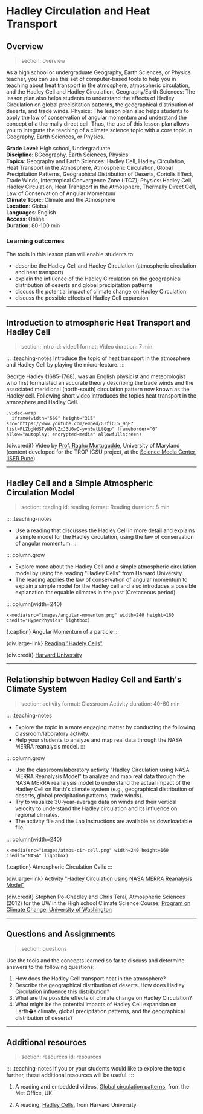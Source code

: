 # Hadley Circulation and Heat Transport

## Overview
> section: overview

As a high school or undergraduate Geography, Earth Sciences, or Physics teacher, you can use this set of computer-based tools to help you in teaching about heat transport in the atmosphere, atmospheric circulation, and the Hadley Cell and Hadley Circulation.
Geography/Earth Sciences: The lesson plan also helps students to understand the effects of Hadley Circulation on global precipitation patterns, the geographical distribution of deserts, and trade winds.
Physics: The lesson plan also helps students to apply the law of conservation of angular momentum and understand the concept of a thermally direct cell.
Thus, the use of this lesson plan allows you to integrate the teaching of a climate science topic with a core topic in Geography, Earth Sciences, or Physics.

__Grade Level__: High school, Undergraduate      
__Discipline__: BGeography, Earth Sciences, Physics    
__Topics__: Geography and Earth Sciences: Hadley Cell, Hadley Circulation, Heat Transport in the Atmosphere, Atmospheric Circulation, Global Precipitation Patterns, Geographical Distribution of Deserts, Coriolis Effect, Trade Winds, Intertropical Convergence Zone (ITCZ); Physics: Hadley Cell, Hadley Circulation, Heat Transport in the Atmosphere, Thermally Direct Cell, Law of Conservation of Angular Momentum  
__Climate Topic__: Climate and the Atmosphere    
__Location__: Global    
__Languages__: English  
__Access__: Online  
__Duration__: 80-100 min  

### Learning outcomes

The tools in this lesson plan will enable students to:

* describe the Hadley Cell and Hadley Circulation (atmospheric circulation and heat transport)
* explain the influence of the Hadley Circulation on the geographical distribution of deserts and global precipitation patterns
* discuss the potential impact of climate change on Hadley Circulation
* discuss the possible effects of Hadley Cell expansion 


---

## Introduction to atmospheric Heat Transport and Hadley Cell 
> section: intro
> id: video1
> format: Video
> duration: 7 min

::: .teaching-notes
 Introduce the topic of heat transport in the atmosphere and Hadley Cell by playing the micro-lecture.
:::

George Hadley (1685-1768), was an English physicist and meteorologist who first formulated an accurate theory describing the trade winds and the associated meridional (north-south) circulation pattern now known as the Hadley cell.
Following short video introduces the topics heat transport in the atmosphere and Hadley Cell.
 
    .video-wrap
      iframe(width="560" height="315" src="https://www.youtube.com/embed/GIfiCL5_9qE?list=PLZbgNdSTyWDYUZxJ3U0wQ-yvnSwtLtQqp" frameborder="0" allow="autoplay; encrypted-media" allowfullscreen)

{div.credit} Video by [Prof. Raghu Murtugudde](http://raghu.umd.edu/), University of Maryland (content developed for the TROP ICSU project, at the [Science Media Center, IISER Pune](https://www.youtube.com/channel/UCRHY6xDZT-jnT5zVyvUTL-g))

---

## Hadley Cell and a Simple Atmospheric Circulation Model
> section: reading
> id: reading
> format: Reading
> duration: 8 min

::: .teaching-notes
* Use a reading that discusses the Hadley Cell in more detail and explains a simple model for the Hadley circulation, using the law of conservation of angular momentum.
:::

::: column.grow  
 * Explore more about the Hadley Cell and a simple atmospheric circulation model by using the reading "Hadley Cells" from Harvard University.
 * The reading applies the law of conservation of angular momentum to explain a simple model for the Hadley cell and also introduces a possible explanation for equable climates in the past (Cretaceous period).


::: column(width=240)

    x-media(src="images/angular-momentum.png" width=240 height=160 credit="HyperPhysics" lightbox)

{.caption} Angular Momentum of a particle
:::

{div.large-link} [Reading "Hadely Cells"](https://www.seas.harvard.edu/climate/eli/research/equable/hadley.html)

{div.credit} [Harvard University](https://www.seas.harvard.edu/)

---


## Relationship between Hadley Cell and Earth's Climate System
> section: activity
> format: Classroom Activity
> duration: 40-60 min

::: .teaching-notes
* Explore the topic in a more engaging matter by conducting the following classroom/laboratory activity.
* Help your students to analyze and map real data through the NASA MERRA reanalysis model. 
:::


::: column.grow  
 * Use the classroom/laboratory activity "Hadley Circulation using NASA MERRA Reanalysis Model" to analyze and map real data through the NASA MERRA reanalysis model to understand the actual impact of the Hadley Cell on Earth's climate system (e.g., geographical distribution of deserts, global precipitation patterns, trade winds).
 * Try to visualize 30-year-average data on winds and their vertical velocity to understand the Hadley circulation and its influence on regional climates. 
 * The activity file and the Lab Instructions are available as downloadable file.

::: column(width=240)

    x-media(src="images/atmos-cir-cell.png" width=240 height=160 credit="NASA" lightbox)

{.caption} Atmospheric Circulation Cells
:::

{div.large-link} [Activity "Hadley Circulation using NASA MERRA Reanalysis Model"](https://pcc.uw.edu/education/classroom-resources/climate-teaching-modules/uwhs-atms-211-hadley-circulation-using-nasa-merra-reanalysis-model/)

{div.credit} Stephen Po-Chedley and Chris Terai, Atmospheric Sciences (2012) for the UW in the High school Climate Science Course; [Program on Climate Change, University of Washington](https://pcc.uw.edu/)

---

## Questions and Assignments

> section: questions

Use the tools and the concepts learned so far to discuss and determine answers to the following questions:

1. How does the Hadley Cell transport heat in the atmosphere?
2. Describe the geographical distribution of deserts. How does Hadley Circulation influence this distribution?
3. What are the possible effects of climate change on Hadley Circulation?
4. What might be the potential impacts of Hadley Cell expansion on Earth�s climate, global precipitation patterns, and the geographical distribution of deserts?

---

## Additional resources
> section: resources
> id: resources

::: .teaching-notes
If you or your students would like to explore the topic further, these additional resources will be useful.
:::

1. A reading and embedded videos, [Global circulation patterns](https://www.metoffice.gov.uk/learning/atmosphere/global-circulation-patterns), from the Met Office, UK

2. A reading, [Hadley Cells](https://www.seas.harvard.edu/climate/eli/research/equable/hadley2.html), from Harvard University






